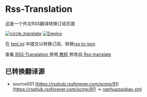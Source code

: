 # Rss-Translation

这是一个外文RSS翻译转换订阅页面 

[![circle_translate](https://github.com/totootao/Rss-Translation/actions/workflows/circle_translate.yml/badge.svg)](https://github.com/totootao/Rss-Translation/actions/workflows/circle_translate.yml)
[![Deploy](https://github.com/totootao/Rss-Translation/actions/workflows/jekyll-gh-pages.yml/badge.svg)](https://github.com/totootao/Rss-Translation/actions/workflows/jekyll-gh-pages.yml)

在 [test.ini](https://github.com/totootao/Rss-Translation/blob/main/test.ini) 中提交以转换订阅，转换[rss to json](https://rss2json.com/)

查看[ RSS-Translation ](https://totootao.github.io/RSS-Translation)使用[ 教程 ](https://www.totootao.net/tutorial/644)修改自[ Rss-translate ](https://github.com/rcy1314/Rss-Translation/)

## 已转换翻译源

 - source001 [https://rsshub.rssforever.com/scmp/91](https://rsshub.rssforever.com/scmp/91) -> [nanhuazaobao.xml](rss/nanhuazaobao.xml)
